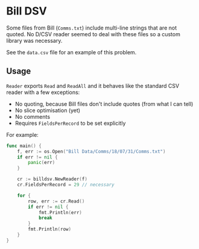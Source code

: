 # Bill DSV

Some files from Bill (`Comms.txt`) include multi-line strings that are not
quoted. No D/CSV reader seemed to deal with these files so a custom library was
necessary.

See the `data.csv` file for an example of this problem.

## Usage

`Reader` exports `Read` and `ReadAll` and it behaves like the standard CSV
reader with a few exceptions:

- No quoting, because Bill files don't include quotes (from what I can tell)
- No slice optimisation (yet)
- No comments
- Requires `FieldsPerRecord` to be set explicitly

For example:

```go
func main() {
    f, err := os.Open("Bill Data/Comms/18/07/31/Comms.txt")
    if err != nil {
        panic(err)
    }

    cr := billdsv.NewReader(f)
    cr.FieldsPerRecord = 29 // necessary

    for {
        row, err := cr.Read()
        if err != nil {
            fmt.Println(err)
            break
        }
        fmt.Println(row)
    }
}
```
